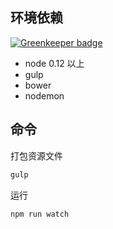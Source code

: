 ## 环境依赖

[![Greenkeeper badge](https://badges.greenkeeper.io/forecho/hi-react.svg)](https://greenkeeper.io/)

- node 0.12 以上
- gulp
- bower
- nodemon


## 命令

打包资源文件

```sh
gulp
```

运行

```sh
npm run watch
```

